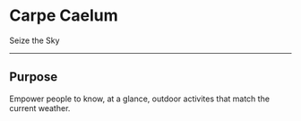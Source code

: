 # Carpe Caelum

Seize the Sky

---

## Purpose

Empower people to know, at a glance, outdoor activites that match the current weather.
